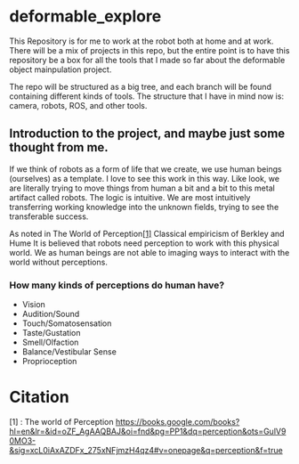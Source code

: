 # deformable_explore
This Repository is for me to work at the robot both at home and at work.
There will be a mix of projects in this repo, but the entire point is to have this repository be a box for all the tools that I made so far about the deformable object mainpulation project. 

The repo will be structured as a big tree, and each branch will be found containing different kinds of tools. The structure that I have in mind now is: camera, robots, ROS, and other tools.

## Introduction to the project, and maybe just some thought from me.
If we think of robots as a form of life that we create, we use human beings (ourselves) as a template. I love to see this work in this way. Like look, we are literally trying to move things from human a bit and a bit to this metal artifact called robots. The logic is intuitive. We are most intuitively transferring working knowledge into the unknown fields, trying to see the transferable success. 

As noted in The World of Perception[[1]](#1) Classical empiricism of Berkley and Hume  It is believed that robots need perception to work with this physical world. We as human beings are not able to imaging ways to interact with the world without perceptions. 

### How many kinds of perceptions do human have? 
+ Vision 
+ Audition/Sound
+ Touch/Somatosensation
+ Taste/Gustation
+ Smell/Olfaction
+ Balance/Vestibular Sense
+ Proprioception


# Citation
<a id="1">[1]</a> : The world of Perception https://books.google.com/books?hl=en&lr=&id=oZF_AgAAQBAJ&oi=fnd&pg=PP1&dq=perception&ots=GulV90MO3-&sig=xcL0iAxAZDFx_275xNFjmzH4qz4#v=onepage&q=perception&f=true